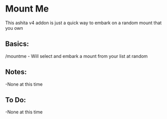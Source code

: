 # Mount Me

This ashita v4 addon is just a quick way to embark on a random mount that you own

## Basics:

/mountme - Will select and embark a mount from your list at random

## Notes:

-None at this time

## To Do:

-None at this time
